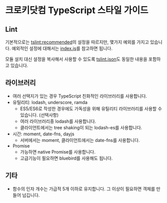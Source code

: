 # 크로키닷컴 TypeScript 스타일 가이드

## Lint

기본적으로는 [tslint:recommended](https://github.com/palantir/tslint/blob/master/src/configs/recommended.ts)의
설정을 따르지만, 몇가지 예외를 가지고 있습니다.
예외적인 설정에 대해서는 [index.js](index.js)를 참고하면 됩니다.

모듈 설치 대신 설정을 복사해서 사용할 수 있도록 [tslint.json](tslint.json)도 동일한 내용을 포함하고 있습니다.

## 라이브러리

* 여러 선택지가 있는 경우 TypeScript 친화적인 라이브러리를 사용합니다.
* 유틸리티: lodash, underscore, ramda
  * ES5/ES6로 작성한 경우에도 가독성을 위해 유틸리티 라이브러리를 사용할 수 있습니다. (선택사항)
  * 여러 라이브러리중 lodash를 사용합니다.
  * 클라이언트에서는 tree shaking이 되는 lodash-es를 사용합니다.
* 시간: moment, date-fns, dayjs
  * 서버에서는 moment, 클라이언트에서는 date-fns를 사용합니다.
* Promise
  * 가능하면 native Promise를 사용합니다.
  * 고급기능이 필요하면 bluebird를 사용해도 됩니다.

## 기타

* 함수의 인자 개수는 가급적 5개 이하로 유지합니다. 그 이상이 필요하면 객체를 만들어 넘깁니다.
